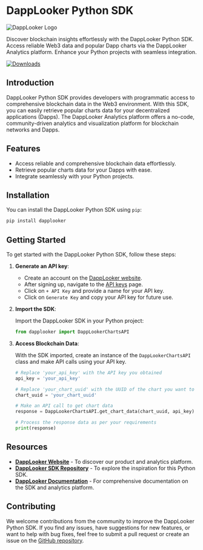 # DappLooker Python SDK

![DappLooker Logo](https://d2yxqfr8upg55w.cloudfront.net/npm-package-images/DLLogo1800x400.png)

Discover blockchain insights effortlessly with the DappLooker Python SDK. Access reliable Web3 data and popular Dapp charts via the DappLooker Analytics platform. Enhance your Python projects with seamless integration.


[![Downloads](https://pepy.tech/badge/dapplooker)](https://pepy.tech/project/dapplooker)


## Introduction

DappLooker Python SDK provides developers with programmatic access to comprehensive blockchain data in the Web3 environment. With this SDK, you can easily retrieve popular charts data for your decentralized applications (Dapps). The DappLooker Analytics platform offers a no-code, community-driven analytics and visualization platform for blockchain networks and Dapps.

## Features

- Access reliable and comprehensive blockchain data effortlessly.
- Retrieve popular charts data for your Dapps with ease.
- Integrate seamlessly with your Python projects.

## Installation

You can install the DappLooker Python SDK using `pip`:

```bash
pip install dapplooker
```

## Getting Started

To get started with the DappLooker Python SDK, follow these steps:

1. **Generate an API key**:

   - Create an account on the [DappLooker website](https://dapplooker.com/).
   - After signing up, navigate to the [API keys](https://dapplooker.com/user/api) page.
   - Click on `+ API Key` and provide a name for your API key.
   - Click on `Generate Key` and copy your API key for future use.

2. **Import the SDK**:

   Import the DappLooker SDK in your Python project:

   ```python
   from dapplooker import DappLookerChartsAPI
   ```

3. **Access Blockchain Data**:

   With the SDK imported, create an instance of the `DappLookerChartsAPI` class and make API calls using your API key.

   ```python
   # Replace 'your_api_key' with the API key you obtained
   api_key = 'your_api_key'
   
   # Replace 'your_chart_uuid' with the UUID of the chart you want to retrieve data for
   chart_uuid = 'your_chart_uuid'
   
   # Make an API call to get chart data
   response = DappLookerChartsAPI.get_chart_data(chart_uuid, api_key)
   
   # Process the response data as per your requirements
   print(response)
   ```

## Resources

- **[DappLooker Website](https://dapplooker.com/)** - To discover our product and analytics platform.
- **[DappLooker SDK Repository](https://github.com/dapplooker/dapplooker-sdk/)** - To explore the inspiration for this Python SDK.
- **[DappLooker Documentation](https://docs.dapplooker.com)** - For comprehensive documentation on the SDK and analytics platform.

## Contributing

We welcome contributions from the community to improve the DappLooker Python SDK. If you find any issues, have suggestions for new features, or want to help with bug fixes, feel free to submit a pull request or create an issue on the [GitHub repository](https://github.com/dapplooker/dapplooker-sdk/).
